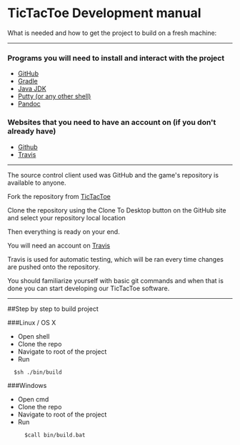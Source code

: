 # TicTacToe Development manual

What is needed and how to get the project to build on a fresh machine:

***

### Programs you will need to install and interact with the project
* [GitHub](https://github.com/)
* [Gradle](http://gradle.org/gradle-download/)
* [Java JDK](http://www.oracle.com/technetwork/java/javase/downloads/jdk8-downloads-2133151.html)
* [Putty (or any other shell)](http://www.chiark.greenend.org.uk/~sgtatham/putty/download.html)
* [Pandoc](http://pandoc.org/installing.html)


### Websites that you need to have an account on (if you don't already have)
* [Github](https://github.com/)
* [Travis](https://travis-ci.com/)

***

The source control client used was GitHub and the game's repository is available to anyone.

Fork the repository from [TicTacToe](https://github.com/eythorsnaer/TicTacToe-SoftwareBoys)

Clone the repository using the Clone To Desktop button on the GitHub site and select your repository local location

Then everything is ready on your end.


You will need an account on [Travis](https://travis-ci.com/)

Travis is used for automatic testing, which will be ran every time changes are pushed onto the repository.


You should familiarize yourself with basic git commands and when that is done you can start developing our TicTacToe software.

***

##Step by step to build project

###Linux / OS X
*  Open shell
*  Clone the repo
*  Navigate to root of the project
*  Run
  ```
    $sh ./bin/build
  ```
  
###Windows

* Open cmd
* Clone the repo
* Navigate to root of the project
* Run 
  ```
    $call bin/build.bat
  ```
